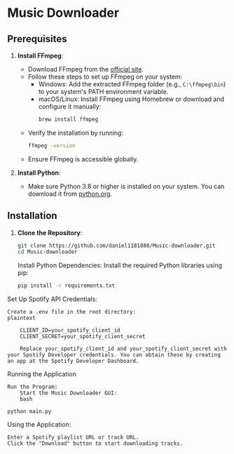 # Music Downloader

## Prerequisites

1. **Install FFmpeg**:
   - Download FFmpeg from the [official site](https://ffmpeg.org/download.html).
   - Follow these steps to set up FFmpeg on your system:
     - Windows: Add the extracted FFmpeg folder (e.g., `C:\ffmpeg\bin`) to your system's PATH environment variable.
     - macOS/Linux: Install FFmpeg using Homebrew or download and configure it manually:
       ```bash
       brew install ffmpeg
       ```
   - Verify the installation by running:
     ```bash
     ffmpeg -version
     ```
   - Ensure FFmpeg is accessible globally.

2. **Install Python**:
   - Make sure Python 3.8 or higher is installed on your system. You can download it from [python.org](https://www.python.org/).

## Installation

1. **Clone the Repository**:
   ```bash
   git clone https://github.com/daniel1181888/Music-downloader.git
   cd Music-downloader
   ```
    Install Python Dependencies:
        Install the required Python libraries using pip:
    ```bash
    pip install -r requirements.txt
    ```
Set Up Spotify API Credentials:

    Create a .env file in the root directory:
    plaintext

        CLIENT_ID=your_spotify_client_id
        CLIENT_SECRET=your_spotify_client_secret

        Replace your_spotify_client_id and your_spotify_client_secret with your Spotify Developer credentials. You can obtain these by creating an app at the Spotify Developer Dashboard.

Running the Application

    Run the Program:
        Start the Music Downloader GUI:
        bash

    python main.py

Using the Application:

    Enter a Spotify playlist URL or track URL.
    Click the "Download" button to start downloading tracks.

